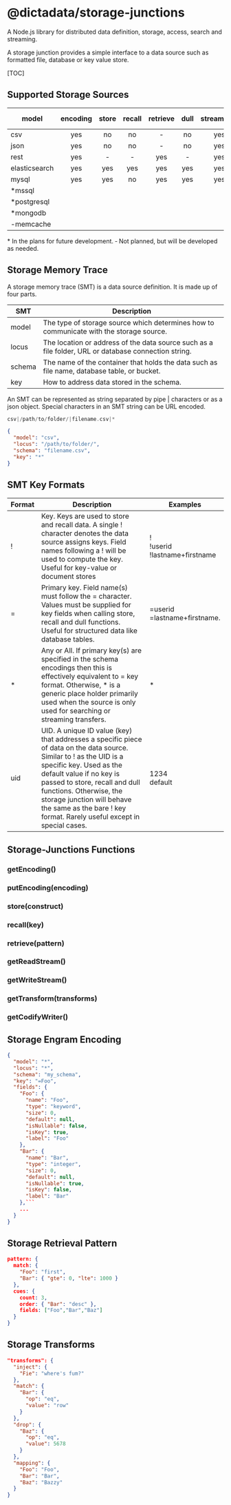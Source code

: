 # @dictadata/storage-junctions

A Node.js library for distributed data definition, storage, access, search and streaming.

A storage junction provides a simple interface to a data source such as formatted file, database or key value store.

[TOC]

## Supported Storage Sources

| model | encoding | store | recall | retrieve | dull | streamable | key-value | documents | tables |
| --- | :---: | :---: | :---: | :---: | :---: | :---: | :---: | :---: | :---: |
| csv | yes | no | no | - | no | yes | no | no | yes |
| json | yes | no | no | - | no | yes | no | yes | yes |
| rest | yes | - | - | yes | - | yes | - | - | yes |
| elasticsearch | yes | yes | yes | yes | yes | yes | yes | yes | yes |
| mysql | yes | yes | no | yes | yes | yes | no | - | yes |
| *mssql | | | | | | | no | - | yes |
| *postgresql | | | | | | | no | - | yes |
| *mongodb | | | | | | | yes | yes | yes |
| -memcache | | | | | | | yes | no | no |

&ast; In the plans for future development.
&dash; Not planned, but will be developed as needed.

## Storage Memory Trace

A storage memory trace (SMT) is a data source definition.  It is made up of four parts.

| SMT | Description |
| --- | --- |
| model | The type of storage source which determines how to communicate with the storage source. |
| locus | The location or address of the data source such as a file folder, URL or database connection string. |
| schema | The name of the container that holds the data such as file name, database table, or bucket. |
| key | How to address data stored in the schema. |

An SMT can be represented as string separated by pipe | characters or as a json object. Special characters in an SMT string can be URL encoded.

```php
csv|/path/to/folder/|filename.csv|*
```

```json
{
  "model": "csv",
  "locus": "/path/to/folder/",
  "schema": "filename.csv",
  "key": "*"
}
```

## SMT Key Formats

| Format | Description | Examples |
| --- | --- | --- |
| ! | Key. Keys are used to store and recall data. A single ! character denotes the data source assigns keys.  Field names following a ! will be used to compute the key. Useful for key-value or document stores | !<br /> !userid<br/> !lastname+firstname |
| = | Primary key. Field name(s) must follow the = character.  Values must be supplied for key fields when calling store, recall and dull functions. Useful for structured data like database tables. | =userid<br/> =lastname+firstname. |
| * | Any or All. If primary key(s) are specified in the schema encodings then this is effectively equivalent to = key format. Otherwise, * is a generic place holder primarily used when the source is only used for searching or streaming transfers. | * |
| uid | UID. A unique ID value (key) that addresses a specific piece of data on the data source. Similar to ! as the UID is a specific key. Used as the default value if no key is passed to store, recall and dull functions. Otherwise, the storage junction will behave the same as the bare ! key format. Rarely useful except in special cases. | 1234<br /> default |

## Storage-Junctions Functions

### getEncoding()

### putEncoding(encoding)

### store(construct)

### recall(key)

### retrieve(pattern)

### getReadStream()

### getWriteStream()

### getTransform(transforms)

### getCodifyWriter()

## Storage Engram Encoding

```json
{
  "model": "*",
  "locus": "*",
  "schema": "my_schema",
  "key": "=Foo",
  "fields": {
    "Foo": {
      "name": "Foo",
      "type": "keyword",
      "size": 0,
      "default": null,
      "isNullable": false,
      "isKey": true,
      "label": "Foo"
    },
    "Bar": {
      "name": "Bar",
      "type": "integer",
      "size": 0,
      "default": null,
      "isNullable": true,
      "isKey": false,
      "label": "Bar"
    },```
    ...
  }
}
```

## Storage Retrieval Pattern

```json
pattern: {
  match: {
    "Foo": "first",
    "Bar": { "gte": 0, "lte": 1000 }
  },
  cues: {
    count: 3,
    order: { "Bar": "desc" },
    fields: ["Foo","Bar","Baz"]
  }
}
```

## Storage Transforms

```json
"transforms": {
  "inject": {
    "Fie": "where's fum?"
  },
  "match": {
    "Bar": {
      "op": "eq",
      "value": "row"
    }
  },
  "drop": {
    "Baz": {
      "op": "eq",
      "value": 5678
    }
  },
  "mapping": {
    "Foo": "Foo",
    "Bar": "Bar",
    "Baz": "Bazzy"
  }
}
```
